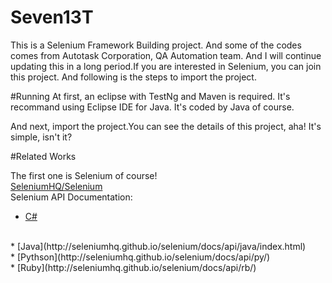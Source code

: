 # Seven13T
This is a Selenium Framework Building project. And some of the codes comes from Autotask Corporation, QA Automation team. And I will continue updating this in a long period.If you are interested in Selenium, you can join this project.
And following is the steps to import the project.

#Running
 At first, an eclipse with TestNg and Maven is required. It's recommand using Eclipse IDE for Java. It's coded by Java of course.

 And next, import the project.You can see the details of this project, aha! It's simple, isn't it?

#Related Works

The first one is Selenium of course!<br>
[SeleniumHQ/Selenium](https://github.com/SeleniumHQ/selenium)
<br>
Selenium  API Documentation: 
<br>
 * [C#](http://seleniumhq.github.io/selenium/docs/api/dotnet/)
 <br>
 * [Java](http://seleniumhq.github.io/selenium/docs/api/java/index.html)
 <br>
 * [Pythson](http://seleniumhq.github.io/selenium/docs/api/py/)
 <br>
 * [Ruby](http://seleniumhq.github.io/selenium/docs/api/rb/)

